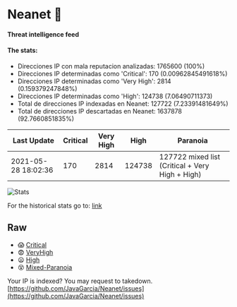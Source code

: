 # Neanet :hocho:
#### Threat intelligence feed
#### The stats:

- Direcciones IP con mala reputacion analizadas: 1765600 (100%)
- Direcciones IP determinadas como 'Critical':  170 (0.00962845491618%)
- Direcciones IP determinadas como 'Very High':  2814 (0.159379247848%)
- Direcciones IP determinadas como 'High':  124738 (7.06490711373)
- Total de direcciones IP indexadas en Neanet:  127722 (7.23391481649%)
- Total de direcciones IP descartadas en Neanet:  1637878 (92.7660851835%)

| Last Update | Critical | Very High | High | Paranoia |
| --- | --- | --- | --- | --- |
| 2021-05-28 18:02:36 | 170 | 2814 | 124738 | 127722 mixed list (Critical + Very High + High)|

![Stats](https://docs.google.com/spreadsheets/d/e/2PACX-1vSnaNMIXVabIpDJjufMlzH7poXnshF3mgd8Is1g9ytUEzVsP5my4Trn8f-xkoLLQ38xpL3HtmUexLo6/pubchart?oid=501124687&format=image)

For the historical stats go to: [link](/stats.csv)
## Raw
- :scream: [Critical](https://raw.githubusercontent.com/JavaGarcia/Neanet/master/blacklists/neanet_critical.txt)
- :fearful: [VeryHigh](https://raw.githubusercontent.com/JavaGarcia/Neanet/master/blacklists/neanet_veryHigh.txtt)
- :frowning: [High](https://raw.githubusercontent.com/JavaGarcia/Neanet/master/blacklists/neanet_high.txt)
- :dizzy_face: [Mixed-Paranoia](https://raw.githubusercontent.com/JavaGarcia/Neanet/master/blacklists/neanet_all.txt)


Your IP is indexed? You may request to takedown. [https://github.com/JavaGarcia/Neanet/issues](https://github.com/JavaGarcia/Neanet/issues)









































































































































































































































































































































































































































































































































































































































































































































































































































































































































































































































































































































































































































































































































































































































































































































































































































































































































































































































































































































































































































































































































































































































































































































































































































































































































































































































































































































































































































































































































































































































































































































































































































































































































































































































































































































































































































































































































































































































































































































































































































































































































































































































































































































































































































































































































































































































































































































































































































































































































































































































































































































































































































































































































































































































































































































































































































































































































































































































































































































































































































































































































































































































































































































































































































































































































































































































































































































































































































































